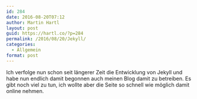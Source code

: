 ```yaml
---
id: 284
date: 2016-08-20T07:12
author: Martin Hartl
layout: post
guid: https://hartl.co/?p=284
permalink: /2016/08/20/Jekyll/
categories:
  - Allgemein
format: post
---
```

Ich verfolge nun schon seit längerer Zeit die Entwicklung von Jekyll und habe nun endlich damit begonnen auch meinen Blog damit zu betreiben. Es gibt noch viel zu tun, ich wollte aber die Seite so schnell wie möglich damit online nehmen.
